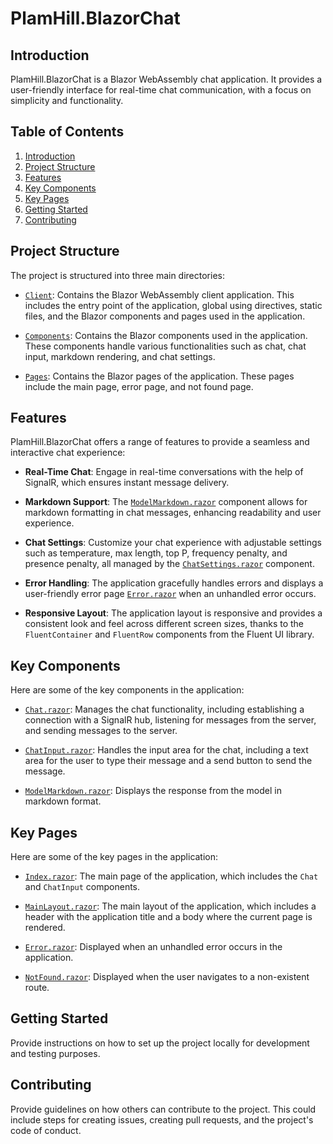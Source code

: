 # PlamHill.BlazorChat

## Introduction
PlamHill.BlazorChat is a Blazor WebAssembly chat application. It provides a user-friendly interface for real-time chat communication, with a focus on simplicity and functionality.

## Table of Contents
1. [Introduction](#introduction)
2. [Project Structure](#project-structure)
3. [Features](#features)
4. [Key Components](#key-components)
5. [Key Pages](#key-pages)
6. [Getting Started](#getting-started)
7. [Contributing](#contributing)

## Project Structure
The project is structured into three main directories:

- [`Client`](PlamHill.BlazorChat/Client/README.md): Contains the Blazor WebAssembly client application. This includes the entry point of the application, global using directives, static files, and the Blazor components and pages used in the application.

- [`Components`](PlamHill.BlazorChat/Client/Components/README.md): Contains the Blazor components used in the application. These components handle various functionalities such as chat, chat input, markdown rendering, and chat settings.

- [`Pages`](PlamHill.BlazorChat/Client/Pages/README.md): Contains the Blazor pages of the application. These pages include the main page, error page, and not found page.


## Features

PlamHill.BlazorChat offers a range of features to provide a seamless and interactive chat experience:

- **Real-Time Chat**: Engage in real-time conversations with the help of SignalR, which ensures instant message delivery.

- **Markdown Support**: The [`ModelMarkdown.razor`](PlamHill.BlazorChat/Client/Components/ModelMarkdown.razor#L1-L53) component allows for markdown formatting in chat messages, enhancing readability and user experience.

- **Chat Settings**: Customize your chat experience with adjustable settings such as temperature, max length, top P, frequency penalty, and presence penalty, all managed by the [`ChatSettings.razor`](PlamHill.BlazorChat/Client/Components/ChatSettings.razor#L1-L37) component.

- **Error Handling**: The application gracefully handles errors and displays a user-friendly error page [`Error.razor`](PlamHill.BlazorChat/Client/Pages/Error.razor#L1-L15) when an unhandled error occurs.

- **Responsive Layout**: The application layout is responsive and provides a consistent look and feel across different screen sizes, thanks to the `FluentContainer` and `FluentRow` components from the Fluent UI library.

## Key Components
Here are some of the key components in the application:

- [`Chat.razor`](PlamHill.BlazorChat/Client/Components/Chat.razor#L1-L133): Manages the chat functionality, including establishing a connection with a SignalR hub, listening for messages from the server, and sending messages to the server.

- [`ChatInput.razor`](PlamHill.BlazorChat/Client/Components/ChatInput.razor#L1-L91): Handles the input area for the chat, including a text area for the user to type their message and a send button to send the message.

- [`ModelMarkdown.razor`](PlamHill.BlazorChat/Client/Components/ModelMarkdown.razor#L1-L53): Displays the response from the model in markdown format.

## Key Pages
Here are some of the key pages in the application:

- [`Index.razor`](PlamHill.BlazorChat/Client/Pages/Index.razor#L1-L33): The main page of the application, which includes the `Chat` and `ChatInput` components.

- [`MainLayout.razor`](PlamHill.BlazorChat/Client/MainLayout.razor#L1-L35): The main layout of the application, which includes a header with the application title and a body where the current page is rendered.

- [`Error.razor`](PlamHill.BlazorChat/Client/Pages/Error.razor#L1-L15): Displayed when an unhandled error occurs in the application.

- [`NotFound.razor`](PlamHill.BlazorChat/Client/Pages/NotFound.razor#L1-L15): Displayed when the user navigates to a non-existent route.

## Getting Started
Provide instructions on how to set up the project locally for development and testing purposes.

## Contributing
Provide guidelines on how others can contribute to the project. This could include steps for creating issues, creating pull requests, and the project's code of conduct.